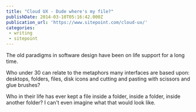 ```yaml
---
title: "Cloud UX - Dude where's my file?"
publishDate: 2014-03-10T05:16:42.000Z
publication_url: 'https://www.sitepoint.com/cloud-ux/'
categories:
 - writing
 - sitepoint
---
```


The old paradigms in software design have been on life support for a long time.

Who under 30 can relate to the metaphors many interfaces are based upon: desktops, folders, files, disk icons and cutting and pasting with scissors and glue brushes?

Who in their life has ever kept a file inside a folder, inside a folder, inside another folder? I can't even imagine what that would look like.

